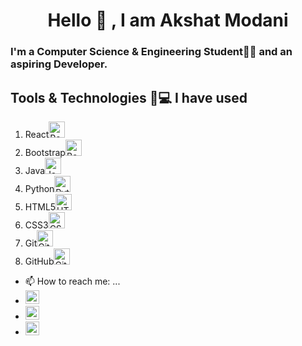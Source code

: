 <h1 align="center">Hello 👋 , I am Akshat Modani</h1>

### I'm a Computer Science & Engineering Student👨‍🎓 and an aspiring Developer.


## Tools & Technologies 🏽‍💻 I have used

1. React<img alt="React" width="26px" src="https://img.icons8.com/color/48/000000/react-native.png" />&nbsp;
2. Bootstrap<img alt="Bootstrap" width="26px" src="https://img.icons8.com/color/48/000000/bootstrap.png"/>&nbsp;
3. Java<img alt="Java" width="26px" src="https://img.icons8.com/color/48/000000/java-coffee-cup-logo.png" />&nbsp;
4. Python<img alt="Python" width="26px" src="https://img.icons8.com/color/48/000000/python.png" />&nbsp;
5. HTML5<img alt="HTML5" width="26px" src="https://img.icons8.com/color/48/000000/html-5.png" />&nbsp;
6. CSS3<img alt="CSS3" width="26px" src="https://img.icons8.com/color/48/000000/css3.png" />&nbsp;
7. Git<img alt="Git" width="26px" src="https://img.icons8.com/color/48/000000/git.png" />&nbsp;
8. GitHub<img alt="GitHub" width="26px" src="https://img.icons8.com/fluent/48/000000/github.png" />&nbsp;

- 📫 How to reach me: ...
- [<img  alt="Akshat Modani | LinkedIn" width="22px" src="https://cdn.jsdelivr.net/npm/simple-icons@v3/icons/linkedin.svg" />][linkedin]&nbsp;&nbsp;&nbsp;
- [<img  alt="akshatmodani@gmail.com | Mail" width="22px" src="https://cdn.jsdelivr.net/npm/simple-icons@v3/icons/gmail.svg" />][mail]&nbsp;&nbsp;&nbsp;
- [<img  alt="Akshat Modani | Instagram" width="22px" src="https://cdn.jsdelivr.net/npm/simple-icons@v3/icons/gmail.svg" />][mail]&nbsp;&nbsp;&nbsp;
<!--
**Akshat12210/Akshat12210** is a ✨ _special_ ✨ repository because its `README.md` (this file) appears on your GitHub profile.

Here are some ideas to get you started:

- 🔭 I’m currently working on ...
- 🌱 I’m currently learning ...
- 👯 I’m looking to collaborate on ...
- 🤔 I’m looking for help with ...
- 💬 Ask me about ...
- 📫 How to reach me: ...
- 😄 Pronouns: ...
- ⚡ Fun fact: ...
-->

<!-- Syntax Links -->

[mail]: mailto:akshatmodani@gmail.com
[github]: https://github.com/Akshat12210/
[github-repo]: https://github.com/akshat12210?tab=repositories
[linkedin]: https://www.linkedin.com/in/akshat-modani-0764201b1
